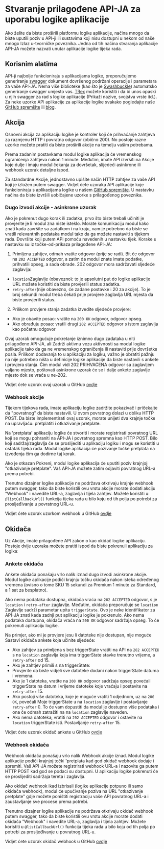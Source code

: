 <properties 
    pageTitle="Stvaranje API za logike aplikacije" 
    description="Stvaranje prilagođene API-JA za uporabu logike aplikacije" 
    authors="jeffhollan" 
    manager="dwrede" 
    editor="" 
    services="logic-apps" 
    documentationCenter=""/>

<tags
    ms.service="logic-apps"
    ms.workload="integration"
    ms.tgt_pltfrm="na"
    ms.devlang="na" 
    ms.topic="article"
    ms.date="10/18/2016"
    ms.author="jehollan"/>
    
# <a name="creating-a-custom-api-to-use-with-logic-apps"></a>Stvaranje prilagođene API-JA za uporabu logike aplikacije

Ako želite da biste proširili platformu logike aplikacije, načina mnogo da biste uputili poziv u API-ji ili sustavima koji nisu dostupni u nekom od naše mnogo Izlaz u-tvorničke poveznika.  Jedna od tih načina stvaranja aplikacije API-JA možete nazvati unutar aplikacije logike tijeka rada.

## <a name="helpful-tools"></a>Korisnim alatima

API-ji najbolje funkcioniraju s aplikacijama logike, preporučujemo generiranje [swagger](http://swagger.io) dokument dovršenog podržani operacije i parametara za vaše API-JA.  Nema više biblioteke (kao što je [Swashbuckle](https://github.com/domaindrivendev/Swashbuckle)) automatsko generiranje swagger umjesto vas.  [TRex](https://github.com/nihaue/TRex) možete koristiti i da bi unos opaski u njih swagger za rad s logike aplikacije (Prikaži nazive, svojstva vrste itd.).  Za neke uzorke API aplikacije za aplikacije logike svakako pogledajte naše [GitHub spremište](http://github.com/logicappsio) ili [blog](http://aka.ms/logicappsblog).

## <a name="actions"></a>Akcija

Osnovni akcija za aplikaciju logike je kontroler koji će prihvaćanje zahtjeva za razmjenu HTTP i povratna odgovor (obično 200).  No postoje razne uzorke možete pratiti da biste proširili akcije na temelju vašim potrebama.

Prema zadanim postavkama modul logike aplikacija će vremenskog ograničenja zahtjeva nakon 1 minute.  Međutim, imate API izvršiti na Akcije koje dulje i imaju modul čekanja za dovršetak, slijedeći asinkrone ili webhook uzorak detaljne ispod.

Za standardne Akcije, jednostavno upišite način HTTP zahtjev za vaše API koji je izložen putem swagger.  Vidjet ćete uzoraka API aplikacije koje funkcioniraju s aplikacijama logike u našem [GitHub spremište](https://github.com/logicappsio).  U nastavku načina da biste izvršili uobičajene uzorke s prilagođenog poveznika.

### <a name="long-running-actions---async-pattern"></a>Dugo izvodi akcije - asinkrone uzorak

Ako je pokrenut dugo korak ili zadatka, prvo što biste trebali učiniti je provjerite je li modul zna niste isteklo. Morate komunikaciju modul kako znati kada završite sa zadatkom i na kraju, vam je potrebno da biste se vratili relevantnih podataka modul tako da ga možete nastaviti s tijekom rada. Dovršite koji putem API pomoću navedenih u nastavku tijek. Korake u nastavku su iz točke-od-prikaza prilagođene API-JA:

1. Primljena zahtjev, odmah vratite odgovor (prije se radi). Bit će odgovor na `202 ACCEPTED` odgovor, a zatim da modul znate imate podatke, prihvatili opseg, a sada obrade. 202 odgovor mora sadržavati sljedeće zaglavlja: 
 * `location`Zaglavlje (obavezno): to je apsolutni put do logike aplikacije URL možete koristiti da biste provjerili status zadatka.
 * `retry-after`(nije obavezno, će zadane postavke i 20 za akcije). To je broj sekundi modul treba čekati prije provjere zaglavlja URL mjesta da biste provjerili status.

2. Prilikom provjere stanja zadatka izvedite sljedeće provjere: 
 * Ako je obavite posao: vratite na `200 OK` odgovor, odgovor opseg.
 * Ako obrađuju posao: vratili drugi `202 ACCEPTED` odgovor s istom zaglavlja kao početnu odgovor

Ovaj uzorak omogućuje pokretanje iznimno dugo zadataka u niti prilagođene API-JA, ali Zadrži aktivnu vezu aktivnosti sa modul logike aplikacije tako da ga ne vremenskog ograničenja ili nastaviti prije dovršetka posla. Prilikom dodavanja to u aplikaciju za logiku, važno je obratiti pažnju na nije potrebno ništa u definicije logike aplikacije da biste nastavili s ankete i provjera stanja. Čim modul vidi 202 PRIHVAĆENA odgovor sa zaglavljem valjano mjesto, poštovati asinkrone uzorak će se i dalje ankete zaglavlje mjesto dok se vraća u ne-202.

Vidjet ćete uzorak ovaj uzorak u GitHub [ovdje](https://github.com/jeffhollan/LogicAppsAsyncResponseSample)

### <a name="webhook-actions"></a>Webhook akcije

Tijekom tijekova rada, imate aplikaciju logike zadržite pokazivač i pričekajte da "povratnog" da biste nastavili.  U ovom povratnog dolazi u obliku HTTP POST.  Da biste implementirati ovaj uzorak, morate unijeti dva krajnje točke na upravljaču: pretplatiti i otkazivanje pretplate.

Na 'pretplata' aplikaciju logike će stvoriti i morate registrirati povratnog URL koji se mogu pohraniti na API-JA i povratnog spremna kao HTTP POST.  Bilo koji sadržaj/zaglavlja će se proslijediti u aplikaciju logiku i mogu se koristiti u ostatak tijeka rada.  Modul logike aplikacija će pozivanje točke pretplata na izvođenja čim ga dodirne taj korak.

Ako je otkazan Pokreni, modul logike aplikacija će uputiti poziv krajnjoj "otkazivanje pretplate".  Vaš API-JA možete zatim odjaviti povratnog URL-a prema potrebi.

Trenutno dizajner logike aplikacije ne podržava otkrivaju krajnje webhook putem swagger, tako da biste koristili ovu vrstu akcije morate dodati akciju "Webhook" i navedite URL-a, zaglavlja i tijela zahtjev.  Možete koristiti u `@listCallbackUrl()` funkcija tijeka rada u bilo koju od tih polja po potrebi za prosljeđivanje u povratnog URL-u.

Vidjet ćete uzorak uzorkom webhook u GitHub [ovdje](https://github.com/jeffhollan/LogicAppTriggersExample/blob/master/LogicAppTriggers/Controllers/WebhookTriggerController.cs)

## <a name="triggers"></a>Okidača

Uz Akcije, imate prilagođene API zakon o kao okidač logike aplikaciju.  Postoje dvije uzoraka možete pratiti ispod da biste pokrenuli aplikaciju za logika:

### <a name="polling-triggers"></a>Ankete okidača

Ankete okidača ponašaju vrlo nalik iznad dugo izvodi asinkrone akcije.  Modul logike aplikacije podići krajnju točku okidača nakon isteka određenog vremena (ovisno o tome SKU 15 sekundi za Premium 1 minute za Standard, a 1 sat za besplatno).

Ako nema podataka dostupna, okidača vraća na `202 ACCEPTED` odgovor, s je `location` i `retry-after` zaglavlje.  Međutim, okidača preporučuje se `location` Zaglavlje sadrži parametar upita `triggerState`.  Ovo je neke identifikator za API-JA znati kada zadnji put aplikaciju logike je pokrenulo.  Ako nema podataka dostupna, okidača vraća na `200 OK` odgovor sadržaja opseg.  To će pokrenuti aplikaciju logike.

Na primjer, ako mi je provjere jesu li datoteke nije dostupan, nije moguće Sastavi okidača ankete koja učinite sljedeće:

* Ako zahtjev za primljena s bez triggerState vratiti na API na `202 ACCEPTED` s na `location` zaglavlja koja ima triggerState stavke trenutno vrijeme, a `retry-after` od 15.
* Ako je zahtjev primili s na triggerState:
 * Provjerite da biste vidjeli sve datoteke dodani nakon triggerState datuma i vremena. 
  * Ako je 1 datoteka, vratite na `200 OK` odgovor sadržaja opseg povećali triggerState na datum i vrijeme datoteke koje vraćaju i postavite na `retry-after` 15.
  * Ako postoji više datoteka, koje je moguće vratiti 1 odjednom, uz na `200 OK`, povećali Moje triggerState u na `location` zaglavlje i postavljanje `retry-after` 0.  To će vam dopustiti da modul je dostupno više podataka i ona će odmah zatražiti na na `location` zaglavlje naveden.
  * Ako nema datoteka, vratiti na `202 ACCEPTED` odgovor i ostavite na `location` triggerState isti.  Postavljanje `retry-after` 15.

Vidjet ćete uzorak okidač ankete u GitHub [ovdje](https://github.com/jeffhollan/LogicAppTriggersExample/tree/master/LogicAppTriggers)

### <a name="webhook-triggers"></a>Webhook okidača

Webhook okidača ponašaju vrlo nalik Webhook akcije iznad.  Modul logike aplikacije podići krajnjoj točki 'pretplata kad god okidač webhook dodaje i spremiti.  Vaš API-JA možete registrirati webhook URL-a i nazovite ga putem HTTP POST kad god se podaci su dostupni.  U aplikaciju logike pokrenuti će se proslijediti sadržaja tereta i zaglavlja.

Ako okidač webhook ikad izbrisali (logike aplikacije potpuno ili samo okidača webhook), modul će upućivanje poziva na URL "otkazivanje pretplate" gdje možete poništiti registraciju vaše API povratnog URL-a i zaustavljanje sve procese prema potrebi.

Trenutno dizajner logike aplikacije ne podržava otkrivaju okidač webhook putem swagger, tako da biste koristili ovu vrstu akcije morate dodati okidača "Webhook" i navedite URL-a, zaglavlja i tijela zahtjev.  Možete koristiti u `@listCallbackUrl()` funkcija tijeka rada u bilo koju od tih polja po potrebi za prosljeđivanje u povratnog URL-u.

Vidjet ćete uzorak okidač webhook u GitHub [ovdje](https://github.com/jeffhollan/LogicAppTriggersExample/tree/master/LogicAppTriggers)
